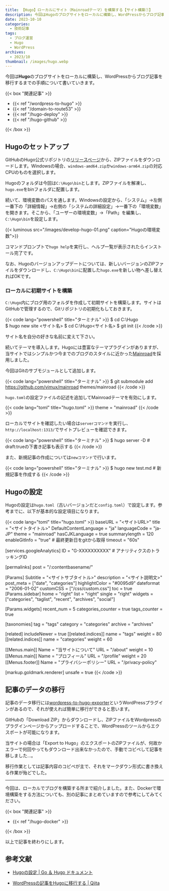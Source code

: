 ```yaml
---
title: 【Hugo】ローカルにサイト（Mainroadテーマ）を構築する【サイト構築①】
description: 今回はHugoのブログサイトをローカルに構築し、WordPressからブログ記事を移行するまでの手順について書いていきます。
date: 2023-10-10
categories: 
  - 技術記事
tags: 
  - ブログ運営
  - Hugo
  - WordPress
archives: 
  - 2023/10
thumbnail: /images/hugo.webp
---
```


今回は**Hugo**のブログサイトをローカルに構築し、WordPressからブログ記事を移行するまでの手順について書いていきます。

<!--more-->

{{< box "関連記事" >}}
<ul>
<li>{{< ref "/wordpress-to-hugo" >}}</li>
<li>{{< ref "/domain-to-route53" >}}</li>
<li>{{< ref "/hugo-deploy" >}}</li>
<li>{{< ref "/hugo-github" >}}</li>
</ul>
{{< /box >}}

## Hugoのセットアップ

GitHubのHugo公式リポジトリの[リリースページ](https://github.com/gohugoio/hugo/releases)から、ZIPファイルをダウンロードします。Windowsの場合、`windows-amd64.zip`か`windows-arm64.zip`の対応CPUのものを選択します。

Hugoのフォルダは今回は`C:\Hugo\bin`とします。ZIPファイルを解凍し、`hugo.exe`をbinフォルダに配置します。

続いて、環境変数のパスを通します。Windowsの設定から、「システム」→左側一番下の「詳細情報」→右側の「システムの詳細設定」→一番下の「環境変数」を開きます。そこから、「ユーザーの環境変数」→「Path」を編集し、`C:\Hugo\bin`を設定します。

{{< luminous src="/images/develop-hugo-01.png" caption="Hugoの環境変数">}}

コマンドプロンプトで`hugo help`を実行し、ヘルプ一覧が表示されたらインストール完了です。

なお、Hugoのバージョンアップデートについては、新しいバージョンのZIPファイルをダウンロードし、`C:\Hugo\bin`に配置した`hugo.exe`を新しい物へ差し替えればOKです。

### ローカルに初期サイトを構築

`C:\Hugo`内にブログ用のフォルダを作成して初期サイトを構築します。サイトはGitHubで管理するので、Gitリポジトリの初期化もしておきます。

{{< code lang="powershell" title="ターミナル" >}}
$ cd C:\Hugo\
$ hugo new site <サイト名>
$ cd C:\Hugo\<サイト名>
$ git init
{{< /code >}}

サイト名を自分の好きな名前に変えて下さい。

続いてテーマを導入します。Hugoには豊富なテーマプラグインがありますが、当サイトではシンプルかつ今までのブログのスタイルに近かった[Mainroad](https://github.com/vimux/mainroad)を採用しました。

今回はGitのサブモジュールとして追加します。

{{< code lang="powershell" title="ターミナル" >}}
$ git submodule add https://github.com/vimux/mainroad themes/mainroad
{{< /code >}}

`hugo.toml`の設定ファイルの記述を追加してMainroadテーマを有効にします。

{{< code lang="toml" title="hugo.toml" >}}
theme = "mainroad"
{{< /code >}}

ローカルでサイトを確認したい場合は`serverコマンド`を実行し、`http://localhost:1313/`でサイトプレビューを確認できます。

{{< code lang="powershell" title="ターミナル" >}}
$ hugo server -D # draft:trueの下書き記事も表示する
{{< /code >}}

また、新規記事の作成については`newコマンド`で行います。

{{< code lang="powershell" title="ターミナル" >}}
$ hugo new test.md # 新規記事を作成する
{{< /code >}}

## Hugoの設定

Hugoの設定は`hugo.toml`（古いバージョンだと`config.toml`）で設定します。参考までに、以下が基本的な設定項目になります。

{{< code lang="toml" title="hugo.toml" >}}
baseURL = "<サイトURL>"
title = "<サイトタイトル>"
DefaultContentLanguage = "ja"
languageCode = "ja-JP"
theme = "mainroad"
hasCJKLanguage = true
summarylength = 120
enableGitInfo = "true" # 最終更新日をgitから取得
timeout = "60s"

[services.googleAnalytics]
  ID = "G-XXXXXXXXXX" # アナリティクスのトラッキングID

[permalinks]
  post = "/:contentbasename/"

[Params]
  Subtitle = "<サイトサブタイトル>"
  description = "<サイト説明文>"
  post_meta = ["date", "categories"]
  highlightColor = "#0095d9"
  dateformat = "2006-01-02"
  customCSS = ["/css/custom.css"]
  toc = true
[Params.sidebar]
  home = "right"
  list = "right"
  single = "right"
  widgets = ["categories", "taglist", "recent", "archives", "social"]

[Params.widgets]
  recent_num = 5
  categories_counter = true
  tags_counter = true
  
[taxonomies]
  tag = "tags"
  category = "categories"
  archive = "archives"

[related]
  includeNewer = true
[[related.indices]]
  name = "tags"
  weight = 80
[[related.indices]]
  name = "categories"
  weight = 60

[[Menus.main]]
  Name = "当サイトについて"
  URL = "/about"
  weight = 10
[[Menus.main]]
  Name = "プロフィール"
  URL = "/profile"
  weight = 20
[[Menus.footer]]
  Name = "プライバシーポリシー"
  URL = "/privacy-policy"

[markup.goldmark.renderer]
  unsafe = true
{{< /code >}}

## 記事のデータの移行

記事のデータ移行には[wordpress-to-hugo-exporter](https://github.com/SchumacherFM/wordpress-to-hugo-exporter)というWordPressプラグインがあるので、それが使えれば簡単に移行ができると思います。

GitHubの「Download ZIP」からダウンロードし、ZIPファイルをWordpressのプラグインページからアップロードすることで、WordPressのツールからエクスポートが可能になります。

当サイトの場合は「Export to Hugo」のエクスポートのZIPファイルが、何故かエラーで何回やってもダウンロード出来なかったので、手動でコピペして記事を移しました…。

移行作業としては記事内容のコピペが主で、それをマークダウン形式に書き換える作業が殆どでした。

* * *

今回は、ローカルでブログを構築する所まで紹介しました。また、Dockerで環境構築をする方法についても、別の記事にまとめていますので参考にしてみてください。

{{< box "関連記事" >}}
<ul>
<li>{{< ref "/hugo-docker" >}}</li>
</ul>
{{< /box >}}

以上で記事を終わりにします。

## 参考文献

* [Hugoの設定 | Go ＆ Hugo ドキュメント](https://juggernautjp.info/getting-started/configuration/)

* [WordPressの記事をHugoに移行する | Qiita](https://qiita.com/Tebasaki314/items/ec50bbbcc4a76a95c5cf)